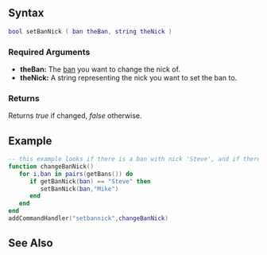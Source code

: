 Syntax
------

``` lua
bool setBanNick ( ban theBan, string theNick )
```

### Required Arguments

-   **theBan:** The [ban](/ban.md "wikilink") you want to change the nick of.
-   **theNick:** A string representing the nick you want to set the ban to.

### Returns

Returns *true* if changed, *false* otherwise.

Example
-------

``` lua
-- this example looks if there is a ban with nick 'Steve', and if there is, it changes ban nick to 'Mike'
function changeBanNick()
   for i,ban in pairs(getBans()) do
      if getBanNick(ban) == "Steve" then
         setBanNick(ban,"Mike")
      end
   end
end
addCommandHandler("setbannick",changeBanNick)
```

See Also
--------
